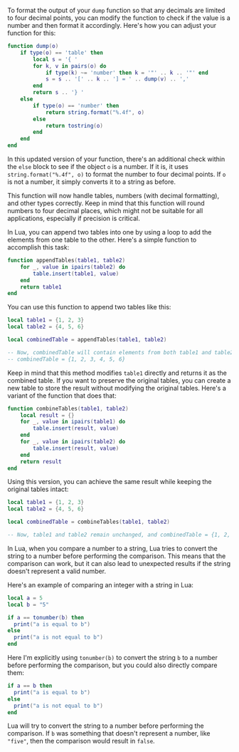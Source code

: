 To format the output of your `dump` function so that any decimals are limited to four decimal points, you can modify the function to check if the value is a number and then format it accordingly. Here's how you can adjust your function for this:

```lua
function dump(o)
    if type(o) == 'table' then
        local s = '{ '
        for k, v in pairs(o) do
            if type(k) ~= 'number' then k = '"' .. k .. '"' end
            s = s .. '[' .. k .. '] = ' .. dump(v) .. ','
        end
        return s .. '} '
    else
        if type(o) == 'number' then
            return string.format("%.4f", o)
        else
            return tostring(o)
        end
    end
end
```

In this updated version of your function, there's an additional check within the `else` block to see if the object `o` is a number. If it is, it uses `string.format("%.4f", o)` to format the number to four decimal points. If `o` is not a number, it simply converts it to a string as before. 

This function will now handle tables, numbers (with decimal formatting), and other types correctly. Keep in mind that this function will round numbers to four decimal places, which might not be suitable for all applications, especially if precision is critical.

In Lua, you can append two tables into one by using a loop to add the elements from one table to the other. Here's a simple function to accomplish this task:

```lua
function appendTables(table1, table2)
    for _, value in ipairs(table2) do
        table.insert(table1, value)
    end
    return table1
end
```

You can use this function to append two tables like this:

```lua
local table1 = {1, 2, 3}
local table2 = {4, 5, 6}

local combinedTable = appendTables(table1, table2)

-- Now, combinedTable will contain elements from both table1 and table2
-- combinedTable = {1, 2, 3, 4, 5, 6}
```

Keep in mind that this method modifies `table1` directly and returns it as the combined table. If you want to preserve the original tables, you can create a new table to store the result without modifying the original tables. Here's a variant of the function that does that:

```lua
function combineTables(table1, table2)
    local result = {}
    for _, value in ipairs(table1) do
        table.insert(result, value)
    end
    for _, value in ipairs(table2) do
        table.insert(result, value)
    end
    return result
end
```

Using this version, you can achieve the same result while keeping the original tables intact:

```lua
local table1 = {1, 2, 3}
local table2 = {4, 5, 6}

local combinedTable = combineTables(table1, table2)

-- Now, table1 and table2 remain unchanged, and combinedTable = {1, 2, 3, 4, 5, 6}
```

In Lua, when you compare a number to a string, Lua tries to convert the string to a number before performing the comparison. This means that the comparison can work, but it can also lead to unexpected results if the string doesn't represent a valid number.

Here's an example of comparing an integer with a string in Lua:

```lua
local a = 5
local b = "5"

if a == tonumber(b) then
  print("a is equal to b")
else
  print("a is not equal to b")
end
```

Here I'm explicitly using `tonumber(b)` to convert the string `b` to a number before performing the comparison, but you could also directly compare them:

```lua
if a == b then
  print("a is equal to b")
else
  print("a is not equal to b")
end
```

Lua will try to convert the string to a number before performing the comparison. If `b` was something that doesn't represent a number, like `"five"`, then the comparison would result in `false`.
